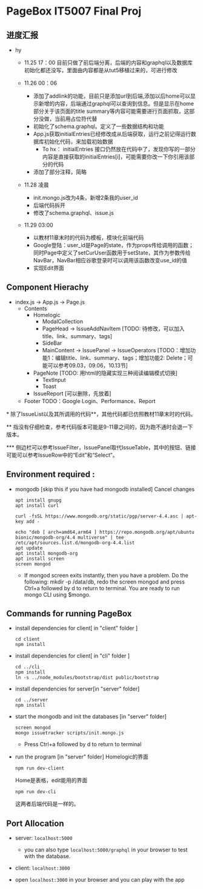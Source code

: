 # PageBox IT5007 Final Proj

## 进度汇报

- hy
    - 11.25 17：00 目前只做了前后端分离，后端的内容和graphql以及数据库初始化都还没写，里面由内容都是从tut5移植过来的，可进行修改

    - 11.26 00：06 
        - 添加了addlink的功能，目前只是添加url到后端,添加以后home可以显示新增的内容，后端通过graphql可以查询到信息。但是显示在home部分关于该页面的title summary等内容可能需要进行页面抓取，这部分没做，当前用占位符代替
        - 初始化了schema.graphql。定义了一些数据结构和功能
        - App.js获取initialEntries已经修改成从后端获取，运行之前记得运行数据库初始化代码，来加载初始数据
            - To hx： initialEntries 接口仍然放在代码中了，发现你写的一部分内容是直接获取的initialEntries[i]，可能需要你改一下你引用该部分的代码
        - 添加了部分注释，简略
    
    - 11.28 凌晨
        - init.mongo.js改为4条，新增2条我的user_id
        - 后端代码拆开
        - 修改了schema.graphql、issue.js

    - 11.29 03:00
        - 以教材11章末时的代码为模板，模块化前端代码
        - Google登陆：user_id是Page的state，作为props传给调用的函数；同时Page中定义了setCurUser函数用于setState，其作为参数传给NavBar，NavBar相应谷歌登录时可以调用该函数改变use_id的值
        - 实现Edit界面

## Component Hierachy
- index.js -> App.js -> Page.js
    - Contents
        - Homelogic
            - ModalCollection
            - PageHead -> IssueAddNavItem [TODO: 待修改，可以加入title、link、summary、tags]
            - SideBar
            - MainContent -> IssuePanel -> IssueOperators [TODO：增加功能1：编辑title、link、summary、tags；增加功能2: Delete；可能可以参考09.03，09.06，10.13节]
        - PageNote [TODO: 用html的隐藏实现三种阅读编辑模式切换]
            - TextInput
            - Toast
        - IssueReport [可以删除，先放着]
    - Footer
TODO：Google Login、Performance、Report

\* 除了IssueList以及其所调用的代码\*\*，其他代码都已仿照教材11章末时的代码。

\*\* 指没有仔细检查，参考代码版本可能是9-11章之间的，因为跑不通时会退一下版本。

\*\*\* 侧边栏可以参考IssueFilter，IssuePanel取代IssueTable，其中的按钮、链接可能可以参考IssueRow中的“Edit”和“Select”。

## Environment required :
- mongodb [skip this if you have had mongodb installed]
Cancel changes
    ```
    apt install gnupg
    apt install curl

    curl -fsSL https://www.mongodb.org/static/pgp/server-4.4.asc | apt-key add -

    echo "deb [ arch=amd64,arm64 ] https://repo.mongodb.org/apt/ubuntu bionic/mongodb-org/4.4 multiverse" | tee /etc/apt/sources.list.d/mongodb-org-4.4.list 
    apt update
    apt install mongodb-org
    apt install screen
    screen mongod
    ```

    - If mongod screen exits instantly, then you have a problem. Do the following: mkdir -p /data/db, redo the screen mongod and press Ctrl+a followed by d to return to terminal. You are ready to run mongo CLI using $mongo.

## Commands for running  PageBox

- install dependencies for client[ in "client" folder ]

    ```
    cd client 
    npm install
    ```

- install dependencies for client[ in "cli" folder ]

    ```
    cd ../cli 
    npm install
    ln -s ../node_modules/bootstrap/dist public/bootstrap
    ```

- install dependencies for server[in "server" folder]

    ```
    cd ../server
    npm install 
    ```

- start the mongodb and init the databases [in "server" folder]

    ```
    screen mongod
    mongo issuetracker scripts/init.mongo.js
    ```

    - Press Ctrl+a followed by d to return to terminal

- run the program [in "server" folder]
    Homelogic的界面
    ```
    npm run dev-client
    ```
    Home是表格，edit能用的界面
    ```
    npm run dev-cli
    ```
    这两者后端代码是一样的。

## Port Allocation

- server: `localhost:5000`

    - you can also type `localhost:5000/graphql` in your browser to test with the database.

- client: `localhost:3000`

- open `localhost:3000` in your browser and you can play with the app



